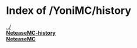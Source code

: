 # Index of /YoniMC/history

[../](./../)  
[**NeteaseMC-history**](./NeteaseMC-history)  
[**NeteaseMC**](./NeteaseMC)  
